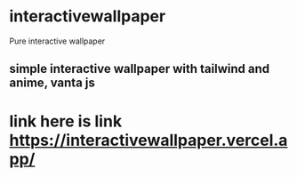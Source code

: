 # interactivewallpaper
Pure interactive wallpaper

## simple interactive wallpaper with tailwind and anime, vanta js

# link here is link https://interactivewallpaper.vercel.app/
